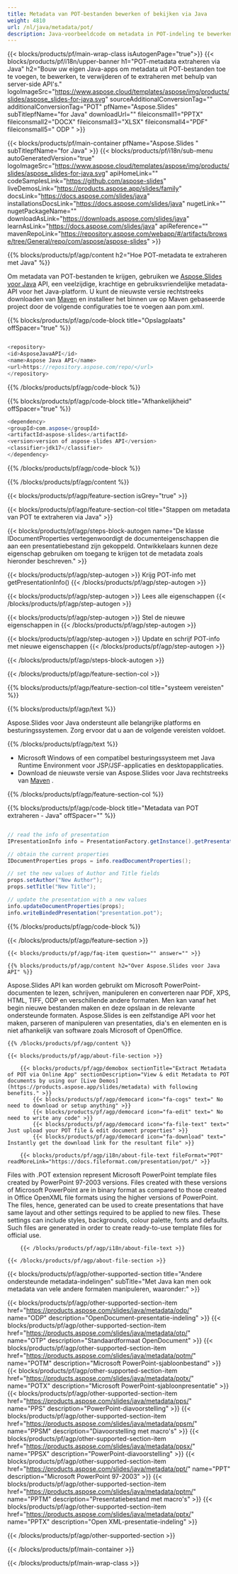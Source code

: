 ```yaml
---
title: Metadata van POT-bestanden bewerken of bekijken via Java
weight: 4810
url: /nl/java/metadata/pot/ 
description: Java-voorbeeldcode om metadata in POT-indeling te bewerken of te bekijken in Java Runtime Environment voor JSP/JSF-applicaties en desktopapplicaties.
---
```


{{< blocks/products/pf/main-wrap-class isAutogenPage="true">}}
{{< blocks/products/pf/i18n/upper-banner h1="POT-metadata extraheren via Java" h2="Bouw uw eigen Java-apps om metadata uit POT-bestanden toe te voegen, te bewerken, te verwijderen of te extraheren met behulp van server-side API's." logoImageSrc="https://www.aspose.cloud/templates/aspose/img/products/slides/aspose_slides-for-java.svg" sourceAdditionalConversionTag="" additionalConversionTag="POT" pfName="Aspose.Slides" subTitlepfName="for Java" downloadUrl="" fileiconsmall1="PPTX" fileiconsmall2="DOCX" fileiconsmall3="XLSX" fileiconsmall4="PDF" fileiconsmall5=" ODP " >}}

{{< blocks/products/pf/main-container pfName="Aspose.Slides " subTitlepfName="for Java" >}}
{{< blocks/products/pf/i18n/sub-menu autoGeneratedVersion="true" logoImageSrc="https://www.aspose.cloud/templates/aspose/img/products/slides/aspose_slides-for-java.svg" apiHomeLink="" codeSamplesLink="https://github.com/aspose-slides" liveDemosLink="https://products.aspose.app/slides/family" docsLink="https://docs.aspose.com/slides/java" installationsDocsLink="https://docs.aspose.com/slides/java" nugetLink="" nugetPackageName="" downloadAsLink="https://downloads.aspose.com/slides/java" learnAsLink="https://docs.aspose.com/slides/java" apiReference="" mavenRepoLink="https://repository.aspose.com/webapp/#/artifacts/browse/tree/General/repo/com/aspose/aspose-slides" >}}

{{% blocks/products/pf/agp/content h2="Hoe POT-metadata te extraheren met Java" %}}

 Om metadata van POT-bestanden te krijgen, gebruiken we
 [Aspose.Slides voor Java](https://products.aspose.com/slides/java)
 API, een veelzijdige, krachtige en gebruiksvriendelijke metadata-API voor het Java-platform. U kunt de nieuwste versie rechtstreeks downloaden van
 [Maven](https://repository.aspose.com/webapp/#/artifacts/browse/tree/General/repo/com/aspose/aspose-slides)
 en installeer het binnen uw op Maven gebaseerde project door de volgende configuraties toe te voegen aan pom.xml.

{{% blocks/products/pf/agp/code-block title="Opslagplaats" offSpacer="true" %}}

```cs

<repository>
<id>AsposeJavaAPI</id>
<name>Aspose Java API</name>
<url>https://repository.aspose.com/repo/</url>
</repository>

```

{{% /blocks/products/pf/agp/code-block %}}

{{% blocks/products/pf/agp/code-block title="Afhankelijkheid" offSpacer="true" %}}

```cs
<dependency>
<groupId>com.aspose</groupId>
<artifactId>aspose-slides</artifactId>
<version>version of aspose-slides API</version>
<classifier>jdk17</classifier>
</dependency>

```

{{% /blocks/products/pf/agp/code-block %}}

{{% /blocks/products/pf/agp/content %}}

{{< blocks/products/pf/agp/feature-section isGrey="true" >}}


{{< blocks/products/pf/agp/feature-section-col title="Stappen om metadata van POT te extraheren via Java" >}}

{{< blocks/products/pf/agp/steps-block-autogen name="De klasse IDocumentProperties vertegenwoordigt de documenteigenschappen die aan een presentatiebestand zijn gekoppeld. Ontwikkelaars kunnen deze eigenschap gebruiken om toegang te krijgen tot de metadata zoals hieronder beschreven." >}}

{{< blocks/products/pf/agp/step-autogen >}}
Krijg POT-info met getPresentationInfo()
{{< /blocks/products/pf/agp/step-autogen >}}

{{< blocks/products/pf/agp/step-autogen >}}
Lees alle eigenschappen
{{< /blocks/products/pf/agp/step-autogen >}}

{{< blocks/products/pf/agp/step-autogen >}}
Stel de nieuwe eigenschappen in
{{< /blocks/products/pf/agp/step-autogen >}}

{{< blocks/products/pf/agp/step-autogen >}}
Update en schrijf POT-info met nieuwe eigenschappen
{{< /blocks/products/pf/agp/step-autogen >}}

{{< /blocks/products/pf/agp/steps-block-autogen >}}

{{< /blocks/products/pf/agp/feature-section-col >}}

{{% blocks/products/pf/agp/feature-section-col title="systeem vereisten" %}}

{{% blocks/products/pf/agp/text %}}

 Aspose.Slides voor Java ondersteunt alle belangrijke platforms en besturingssystemen. Zorg ervoor dat u aan de volgende vereisten voldoet.

{{% /blocks/products/pf/agp/text %}}

- Microsoft Windows of een compatibel besturingssysteem met Java Runtime Environment voor JSP/JSF-applicaties en desktopapplicaties.
- Download de nieuwste versie van Aspose.Slides voor Java rechtstreeks van
 [Maven](https://repository.aspose.com/webapp/#/artifacts/browse/tree/General/repo/com/aspose/aspose-slides) .

{{% /blocks/products/pf/agp/feature-section-col %}}

{{% blocks/products/pf/agp/code-block title="Metadata van POT extraheren - Java" offSpacer="" %}}

```cs

// read the info of presentation
IPresentationInfo info = PresentationFactory.getInstance().getPresentationInfo("presentation.pot");

// obtain the current properties
IDocumentProperties props = info.readDocumentProperties();

// set the new values of Author and Title fields
props.setAuthor("New Author");
props.setTitle("New Title");

// update the presentation with a new values
info.updateDocumentProperties(props);
info.writeBindedPresentation("presentation.pot");  

```

{{% /blocks/products/pf/agp/code-block %}}

{{< /blocks/products/pf/agp/feature-section >}}

    {{< blocks/products/pf/agp/faq-item question="" answer="" >}}
 

<!-- aboutfile Starts -->

    {{% blocks/products/pf/agp/content h2="Over Aspose.Slides voor Java API" %}}

 Aspose.Slides API kan worden gebruikt om Microsoft PowerPoint-documenten te lezen, schrijven, manipuleren en converteren naar PDF, XPS, HTML, TIFF, ODP en verschillende andere formaten. Men kan vanaf het begin nieuwe bestanden maken en deze opslaan in de relevante ondersteunde formaten. Aspose.Slides is een zelfstandige API voor het maken, parseren of manipuleren van presentaties, dia's en elementen en is niet afhankelijk van software zoals Microsoft of OpenOffice.  



    {{% /blocks/products/pf/agp/content %}}

    {{< blocks/products/pf/agp/about-file-section >}}

        {{< blocks/products/pf/agp/demobox sectionTitle="Extract Metadata of POT via Online App" sectionDescription="View & edit Metadata to POT documents by using our [Live Demos](https://products.aspose.app/slides/metadata) with following benefits." >}}
            {{< blocks/products/pf/agp/democard icon="fa-cogs" text=" No need to download or setup anything" >}}
            {{< blocks/products/pf/agp/democard icon="fa-edit" text=" No need to write any code" >}}
            {{< blocks/products/pf/agp/democard icon="fa-file-text" text=" Just upload your POT file & edit document properties" >}}
            {{< blocks/products/pf/agp/democard icon="fa-download" text=" Instantly get the download link for the resultant file" >}}

        {{< blocks/products/pf/agp/i18n/about-file-text fileFormat="POT" readMoreLink="https://docs.fileformat.com/presentation/pot/" >}}
Files with .POT extension represent Microsoft PowerPoint template files created by PowerPoint 97-2003 versions. Files created with these versions of Microsoft PowerPoint are in binary format as compared to those created in Office OpenXML file formats using the higher versions of PowerPoint. The files, hence, generated can be used to create presentations that have same layout and other settings required to be applied to new files. These settings can include styles, backgrounds, colour palette, fonts and defaults. Such files are generated in order to create ready-to-use template files for official use.

        {{< /blocks/products/pf/agp/i18n/about-file-text >}}

    {{< /blocks/products/pf/agp/about-file-section >}}

<!-- aboutfile Ends -->

{{< blocks/products/pf/agp/other-supported-section title="Andere ondersteunde metadata-indelingen" subTitle="Met Java kan men ook metadata van vele andere formaten manipuleren, waaronder:" >}}

{{< blocks/products/pf/agp/other-supported-section-item href="https://products.aspose.com/slides/java/metadata/odp/" name="ODP" description="OpenDocument-presentatie-indeling" >}}
{{< blocks/products/pf/agp/other-supported-section-item href="https://products.aspose.com/slides/java/metadata/otp/" name="OTP" description="Standaardformaat OpenDocument" >}}
{{< blocks/products/pf/agp/other-supported-section-item href="https://products.aspose.com/slides/java/metadata/potm/" name="POTM" description="Microsoft PowerPoint-sjabloonbestand" >}}
{{< blocks/products/pf/agp/other-supported-section-item href="https://products.aspose.com/slides/java/metadata/potx/" name="POTX" description="Microsoft PowerPoint-sjabloonpresentatie" >}}
{{< blocks/products/pf/agp/other-supported-section-item href="https://products.aspose.com/slides/java/metadata/pps/" name="PPS" description="PowerPoint-diavoorstelling" >}}
{{< blocks/products/pf/agp/other-supported-section-item href="https://products.aspose.com/slides/java/metadata/ppsm/" name="PPSM" description="Diavoorstelling met macro's" >}}
{{< blocks/products/pf/agp/other-supported-section-item href="https://products.aspose.com/slides/java/metadata/ppsx/" name="PPSX" description="PowerPoint-diavoorstelling" >}}
{{< blocks/products/pf/agp/other-supported-section-item href="https://products.aspose.com/slides/java/metadata/ppt/" name="PPT" description="Microsoft PowerPoint 97-2003" >}}
{{< blocks/products/pf/agp/other-supported-section-item href="https://products.aspose.com/slides/java/metadata/pptm/" name="PPTM" description="Presentatiebestand met macro's" >}}
{{< blocks/products/pf/agp/other-supported-section-item href="https://products.aspose.com/slides/java/metadata/pptx/" name="PPTX" description="Open XML-presentatie-indeling" >}}

{{< /blocks/products/pf/agp/other-supported-section >}}

{{< /blocks/products/pf/main-container >}}
    
{{< /blocks/products/pf/main-wrap-class >}}